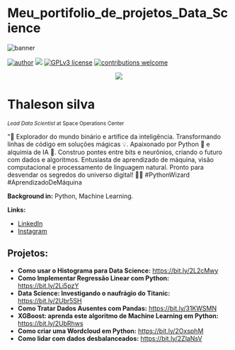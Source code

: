 # Meu_portifolio_de_projetos_Data_Science

![banner](https://github.com/thaleson/Meu_portifolio_de_projetos_Data_Science/assets/78983785/45efd0da-8847-4573-a433-78c526b7d241)

[![author](https://img.shields.io/badge/author-thalesonsilva-red.svg)](https://www.linkedin.com/in/thaleson-silva-9298a0296/) [![](https://img.shields.io/badge/python-3.7+-blue.svg)](https://www.python.org/downloads/release/python-365/) [![GPLv3 license](https://img.shields.io/badge/License-GPLv3-blue.svg)](http://perso.crans.org/besson/LICENSE.html) [![contributions welcome](https://img.shields.io/badge/contributions-welcome-brightgreen.svg?style=flat)](https://github.com/carlosfab/data_science/issues)

<p align="center">
  <img src=![banner](https://github.com/thaleson/Meu_portifolio_de_projetos_Data_Science-/assets/78983785/9af6800e-ea3f-4e2a-a49d-922e88fe558e >
</p>

# Thaleson silva
<sub>*Lead Data Scientist* at Space Operations Center</sub>

"🚀 Explorador do mundo binário e artífice da inteligência. Transformando linhas de código em soluções mágicas 💡. Apaixonado por Python 🐍 e alquimia de IA 🤖. Construo pontes entre bits e neurônios, criando o futuro com dados e algoritmos. Entusiasta de aprendizado de máquina, visão computacional e processamento de linguagem natural. Pronto para desvendar os segredos do universo digital! 🌌✨ #PythonWizard #AprendizadoDeMáquina

**Background in:** Python, Machine Learning.

**Links:**
* [LinkedIn](https://www.linkedin.com/in/thaleson-silva-9298a0296/)
* [Instagram](https://www.instagram.com/_thaleson/)


## Projetos:


* **Como usar o Histograma para Data Science:** https://bit.ly/2L2cMwy
* **Como Implementar Regressão Linear com Python:** https://bit.ly/2Li5pzY
* **Data Science: Investigando o naufrágio do Titanic:** https://bit.ly/2Ubr5SH
* **Como Tratar Dados Ausentes com Pandas:** https://bit.ly/31KWSMN
* **XGBoost: aprenda este algoritmo de Machine Learning em Python:** https://bit.ly/2UbRhws
* **Como criar uma Wordcloud em Python:** https://bit.ly/2OxsphM
* **Como lidar com dados desbalanceados:** https://bit.ly/2ZlaNsV





